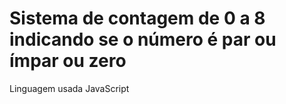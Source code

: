 # Sistema de contagem de 0 a 8 indicando se o número é par ou ímpar ou zero

Linguagem usada JavaScript 

